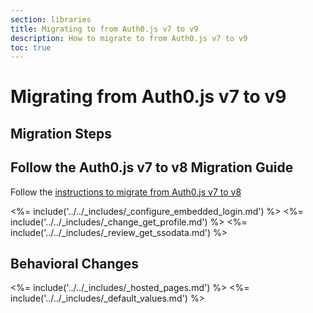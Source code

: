 ```yaml
---
section: libraries
title: Migrating to from Auth0.js v7 to v9
description: How to migrate to from Auth0.js v7 to v9
toc: true
---
```


# Migrating from Auth0.js v7 to v9

## Migration Steps

## Follow the Auth0.js v7 to v8 Migration Guide

Follow the [instructions to migrate from Auth0.js v7 to v8](https://auth0.com/docs/libraries/auth0js/v8/migration-guide)

<%= include('../../_includes/_configure_embedded_login.md') %>
<%= include('../../_includes/_change_get_profile.md') %>
<%= include('../../_includes/_review_get_ssodata.md') %>

## Behavioral Changes

<%= include('../../_includes/_hosted_pages.md') %>
<%= include('../../_includes/_default_values.md') %>

